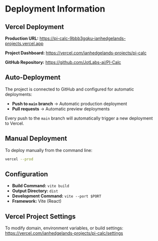 # Deployment Information

## Vercel Deployment

**Production URL:** https://pi-calc-9bbb3gqku-ianhedgelands-projects.vercel.app

**Project Dashboard:** https://vercel.com/ianhedgelands-projects/pi-calc

**GitHub Repository:** https://github.com/JotLabs-ai/PI-Calc

## Auto-Deployment

The project is connected to GitHub and configured for automatic deployments:

- **Push to `main` branch** → Automatic production deployment
- **Pull requests** → Automatic preview deployments

Every push to the `main` branch will automatically trigger a new deployment to Vercel.

## Manual Deployment

To deploy manually from the command line:

```bash
vercel --prod
```

## Configuration

- **Build Command:** `vite build`
- **Output Directory:** `dist`
- **Development Command:** `vite --port $PORT`
- **Framework:** Vite (React)

## Vercel Project Settings

To modify domain, environment variables, or build settings:
https://vercel.com/ianhedgelands-projects/pi-calc/settings
